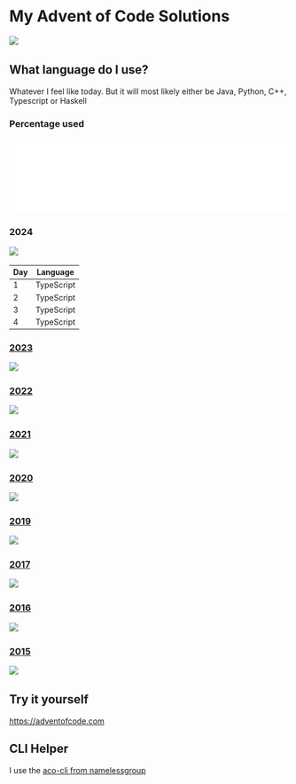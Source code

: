 # My Advent of Code Solutions

![](https://img.shields.io/badge/Total%20stars%20⭐-418-yellow)

## What language do I use?
Whatever I feel like today. But it will most likely either be Java, Python, C++, Typescript or Haskell
### Percentage used
![Metrics](/visuals/github-metrics.svg)

<h3>2024</h3>

![](https://img.shields.io/badge/stars%20⭐-8-yellow)

|Day|Language|
|--|--|
|1|TypeScript|
|2|TypeScript|
|3|TypeScript|
|4|TypeScript|


<h3><a href="2023/README.md">2023</a></h3>

![](https://img.shields.io/badge/stars%20⭐-50-yellow)

<h3><a href="2022/README.md">2022</a></h3>

![](https://img.shields.io/badge/stars%20⭐-50-yellow)

<h3><a href="2021/README.md">2021</a></h3>

![](https://img.shields.io/badge/stars%20⭐-50-yellow)

<h3><a href="2019/README.md">2020</a></h3>

![](https://img.shields.io/badge/stars%20⭐-22-yellow)

<h3><a href="2018/README.md">2019</a></h3>

![](https://img.shields.io/badge/stars%20⭐-38-yellow)

<h3><a href="2017/README.md">2017</a></h3>

![](https://img.shields.io/badge/stars%20⭐-50-yellow)

<h3><a href="2016/README.md">2016</a></h3>

![](https://img.shields.io/badge/stars%20⭐-50-yellow)

<h3><a href="2015/README.md">2015</a></h3>

![](https://img.shields.io/badge/stars%20⭐-50-yellow)

## Try it yourself
https://adventofcode.com

## CLI Helper
I use the [aco-cli from namelessgroup](https://github.com/NamelessGroup/AdventOfCode-CLI)
